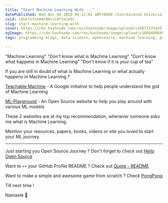 ```yaml
---
title: "Start Machine Learning With ..."
datePublished: Wed Nov 04 2020 04:22:01 GMT+0000 (Coordinated Universal Time)
cuid: ckhk7ofen04s08vs197tm1e9x
slug: start-machine-learning-with
cover: https://cdn.hashnode.com/res/hashnode/image/upload/v1607157542578/26ekp4g8A.png
ogImage: https://cdn.hashnode.com/res/hashnode/image/upload/v1609400609088/hsSv4elPe.png
tags: programming-blogs, data-science, opensource, machine-learning, python3

---
```


"Machine Learning"
"Don't know what is Machine Learning"
"Don't know what happens in Machine Learning"
"Don't know if it is your cup of tea"

If you are still in doubt of what is Machine Learning or what actually happens in Machine Learning ?

[Teachable Machine](https://teachablemachine.withgoogle.com/) - A Google initiative to help people understand the gist of Machine Learning

[ML-Playground](https://ml-playground.com/) - An Open Source website to help you play around with various ML models

These 2 websites are at my top recommendation, whenever someone asks me what is Machine Learning.

Mention your resources, papers, books, videos or site you loved to start your ML journey.

---

Just starting you Open Source Journey ? Don't forget to check out [Hello Open Source](https://github.com/siddharth2016/hello-open-source)

Want to `++` your GitHub Profile README ? Check out [Quote - README](https://github.com/marketplace/actions/quote-readme)

Want to make a simple and awesome game from scratch ? Check [PongPong](https://github.com/siddharth2016/PongPong)

Till next time !

Namaste 🙏